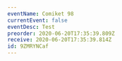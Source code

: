```yaml
---
eventName: Comiket 98
currentEvent: false
eventDesc: Test
preorder: 2020-06-20T17:35:39.809Z
receive: 2020-06-20T17:35:39.814Z
id: 9ZMRYNCaf
---
```

